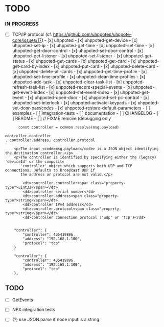 # TODO

### IN PROGRESS

- [ ] TCP/IP protocol (cf. https://github.com/uhppoted/uhppote-core/issues/17)
      - [x] uhppoted
      - [x] uhppoted-get-device
      - [x] uhppoted-set-ip
      - [x] uhppoted-get-time
      - [x] uhppoted-set-time
      - [x] uhppoted-get-door-control
      - [x] uhppoted-set-door-control
      - [x] uhppoted-get-listener
      - [x] uhppoted-set-listener
      - [x] uhppoted-get-status
      - [x] uhppoted-get-cards
      - [x] uhppoted-get-card
      - [x] uhppoted-get-card-by-index
      - [x] uhppoted-put-card
      - [x] uhppoted-delete-card
      - [x] uhppoted-delete-all-cards
      - [x] uhppoted-get-time-profile
      - [x] uhppoted-set-time-profile
      - [x] uhppoted-clear-time-profiles
      - [x] uhppoted-add-task
      - [x] uhppoted-clear-task-list
      - [x] uhppoted-refresh-task-list
      - [x] uhppoted-record-special-events
      - [x] uhppoted-get-event-index
      - [x] uhppoted-set-event-index
      - [x] uhppoted-get-event
      - [x] uhppoted-open-door
      - [x] uhppoted-set-pc-control
      - [x] uhppoted-set-interlock
      - [x] uhppoted-activate-keypads
      - [x] uhppoted-set-door-passcodes
      - [x] uhppoted-restore-default-parameters
      - [ ] examples
      - [ ] integration-tests
      - [ ] documentation
      - [ ] CHANGELOG
      - [ ] README
      - [ ] // FIXME remove (debugging only

```
      const controller = common.resolve(msg.payload)

controller.controller
, controller.address, controller.protocol

    <p>The input <code>msg.payload</code> is a JSON object identifying the destination controller.</p>
    <p>The controller is identified by specifying either the (legacy) 'deviceId' or the composite
       'controller' object which supports both UDP and TCP connections. Defaults to broadcast UDP if
       the address or protocol are not valid.</p>

        <dt>controller.controller<span class="property-type">uint32</span></dt>
        <dd>controller serial number</dd>
        <dt>controller.address<span class="property-type">string</span></dt>
        <dd>controller IPv4 address</dd>
        <dt>controller.protocol<span class="property-type">string</span></dt>
        <dd>controller connection protocol ('udp' or 'tcp')</dd>


    "controller": {
        "controller": 405419896,
        "address": "192.168.1.100",
        "protocol": "tcp"
    }

    "controller": {
        "controller": 405419896,
        "address": "192.168.1.100",
        "protocol": "tcp"
    },
```

## TODO

- [ ] GetEvents
- [ ] NPX integration tests
- [ ] (?) use JSON.parse if node input is a string

